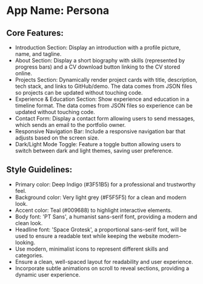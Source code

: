 # **App Name**: Persona

## Core Features:

- Introduction Section: Display an introduction with a profile picture, name, and tagline.
- About Section: Display a short biography with skills (represented by progress bars) and a CV download button linking to the CV stored online.
- Projects Section: Dynamically render project cards with title, description, tech stack, and links to GitHub/demo. The data comes from JSON files so projects can be updated without touching code.
- Experience & Education Section: Show experience and education in a timeline format. The data comes from JSON files so experience can be updated without touching code.
- Contact Form: Display a contact form allowing users to send messages, which sends an email to the portfolio owner.
- Responsive Navigation Bar: Include a responsive navigation bar that adjusts based on the screen size.
- Dark/Light Mode Toggle: Feature a toggle button allowing users to switch between dark and light themes, saving user preference.

## Style Guidelines:

- Primary color: Deep Indigo (#3F51B5) for a professional and trustworthy feel.
- Background color: Very light grey (#F5F5F5) for a clean and modern look.
- Accent color: Teal (#009688) to highlight interactive elements.
- Body font: 'PT Sans', a humanist sans-serif font, providing a modern and clean look.
- Headline font: 'Space Grotesk', a proportional sans-serif font, will be used to ensure a readable text while keeping the website modern-looking.
- Use modern, minimalist icons to represent different skills and categories.
- Ensure a clean, well-spaced layout for readability and user experience.
- Incorporate subtle animations on scroll to reveal sections, providing a dynamic user experience.
